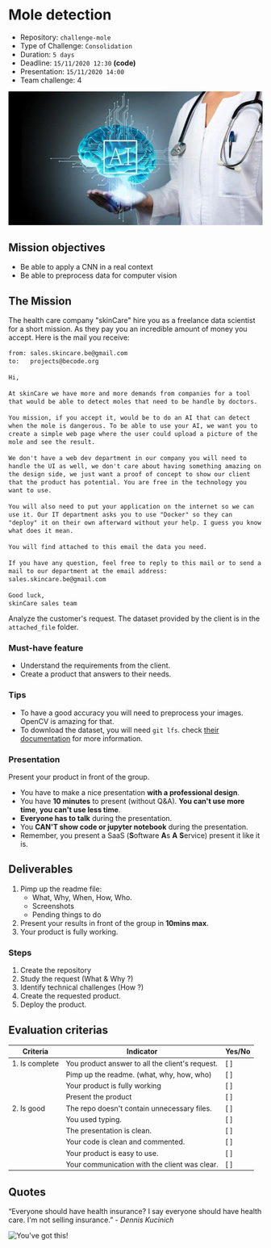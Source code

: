 # Mole detection

* Repository: `challenge-mole`
* Type of Challenge: `Consolidation`
* Duration: `5 days`
* Deadline: `15/11/2020 12:30` **(code)**
* Presentation: `15/11/2020 14:00`
* Team challenge: 4

![AI care!](./assets/ai-care.jpg)

## Mission objectives 
* Be able to apply a CNN in a real context
* Be able to preprocess data for computer vision

## The Mission
The health care company "skinCare" hire you as a freelance data scientist for a short mission.
As they pay you an incredible amount of money you accept. Here is the mail you receive:

```
from: sales.skincare.be@gmail.com
to:   projects@becode.org

Hi,

At skinCare we have more and more demands from companies for a tool that would be able to detect moles that need to be handle by doctors.

You mission, if you accept it, would be to do an AI that can detect when the mole is dangerous. To be able to use your AI, we want you to create a simple web page where the user could upload a picture of the mole and see the result.

We don't have a web dev department in our company you will need to handle the UI as well, we don't care about having something amazing on the design side, we just want a proof of concept to show our client that the product has potential. You are free in the technology you want to use.

You will also need to put your application on the internet so we can use it. Our IT department asks you to use "Docker" so they can "deploy" it on their own afterward without your help. I guess you know what does it mean.

You will find attached to this email the data you need.

If you have any question, feel free to reply to this mail or to send a mail to our department at the email address: sales.skincare.be@gmail.com

Good luck,
skinCare sales team
```

Analyze the customer's request.
The dataset provided by the client is in the `attached_file` folder.

### Must-have feature
* Understand the requirements from the client.
* Create a product that answers to their needs.

### Tips
* To have a good accuracy you will need to preprocess your images. OpenCV is amazing for that.
* To download the dataset, you will need `git lfs`. check [their documentation](https://git-lfs.github.com) for more information.

### Presentation
Present your product in front of the group.
* You have to make a nice presentation **with a professional design**.
* You have **10 minutes** to present (without Q&A). **You can't use more time**, **you can't use less time**.
* **Everyone has to talk** during the presentation.
* You **CAN'T show code or jupyter notebook** during the presentation.
* Remember, you present a SaaS (**S**oftware **A**s **A** **S**ervice) present it like it is.


## Deliverables
1. Pimp up the readme file:
    * What, Why, When, How, Who.
    * Screenshots
    * Pending things to do
2. Present your results in front of the group in **10mins max**.
3. Your product is fully working.

### Steps
1. Create the repository
2. Study the request (What & Why ?)
3. Identify technical challenges (How ?)
4. Create the requested product.
5. Deploy the product.


## Evaluation criterias
| Criteria       | Indicator                                                                             | Yes/No |
|----------------|---------------------------------------------------------------------------------------|--------|
| 1. Is complete | You product answer to all the client's request.                                       |   [ ]  |
|                | Pimp up the readme. (what, why, how, who)                                             |   [ ]  |
|                | Your product is fully working                                                         |   [ ]  |
|                | Present the product                                                                   |   [ ]  |
| 2. Is good     | The repo doesn't contain unnecessary files.                                           |   [ ]  |
|                | You used typing.                                                                      |   [ ]  |
|                | The presentation is clean.                                                            |   [ ]  |
|                | Your code is clean and commented.                                                     |   [ ]  |
|                | Your product is easy to use.                                                          |   [ ]  |
|                | Your communication with the client was clear.                                         |   [ ]  |





## Quotes
“Everyone should have health insurance? I say everyone should have health care. I'm not selling insurance.”
*-  Dennis Kucinich*



![You've got this!](https://media.giphy.com/media/eLujANBginsZl8PZZL/giphy.gif)

